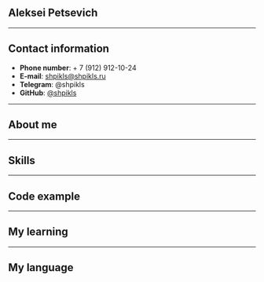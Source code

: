 ## Aleksei Petsevich

---
## Contact information

* **Phone number**: + 7 (912) 912-10-24
* **E-mail**: shpikls@shpikls.ru
* **Telegram**: @shpikls
* **GitHub**: [@shpikls](https://github.com/Shpikls)

---

## About me

--- 

## Skills

---

## Code example

---

## My learning

--- 

## My language